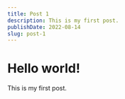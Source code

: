 ```yaml
---
title: Post 1
description: This is my first post.
publishDate: 2022-08-14
slug: post-1
---
```


# Hello world!

This is my first post.
